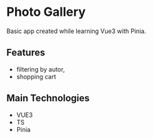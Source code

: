 # Photo Gallery

Basic app created while learning Vue3 with Pinia.

## Features

- filtering by autor,
- shopping cart

## Main Technologies

- VUE3
- TS
- Pinia
